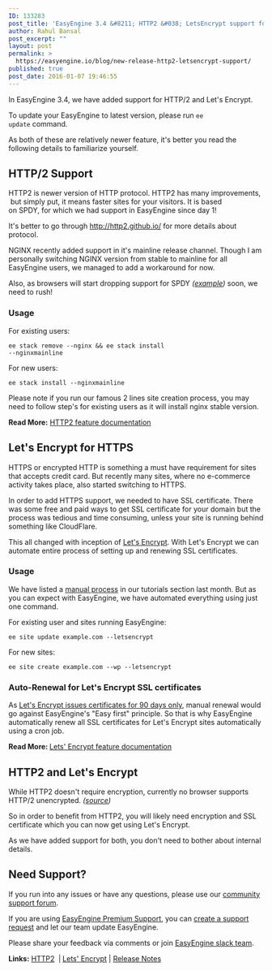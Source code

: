 ```yaml
---
ID: 133283
post_title: 'EasyEngine 3.4 &#8211; HTTP2 &#038; LetsEncrypt support for HTTPS'
author: Rahul Bansal
post_excerpt: ""
layout: post
permalink: >
  https://easyengine.io/blog/new-release-http2-letsencrypt-support/
published: true
post_date: 2016-01-07 19:46:55
---
```

In EasyEngine 3.4, we have added support for HTTP/2 and Let's Encrypt.

To update your EasyEngine to latest version, please run <code>ee update</code> command.

As both of these are relatively newer feature, it's better you read the following details to familiarize yourself.
<h2>HTTP/2 Support</h2>
HTTP2 is newer version of HTTP protocol. HTTP2 has many improvements,  but simply put, it means faster sites for your visitors. It is based on SPDY, for which we had support in EasyEngine since day 1!

It's better to go through <a href="http://http2.github.io/">http://http2.github.io/</a> for more details about protocol.

NGINX recently added support in it's mainline release channel. Though I am personally switching NGINX version from stable to mainline for all EasyEngine users, we managed to add a workaround for now.

Also, as browsers will start dropping support for SPDY<em> (<a href="http://blog.chromium.org/2015/02/hello-http2-goodbye-spdy-http-is_9.html">example</a>) </em>soon, we need to rush!
<h3>Usage</h3>
For existing users:

<code>ee stack remove --nginx &amp;&amp; ee stack install --nginxmainline</code>

For new users:

<code>ee stack install --nginxmainline</code>

Please note if you run our famous 2 lines site creation process, you may need to follow step's for existing users as it will install nginx stable version.

<strong>Read More:</strong> <a href="https://easyengine.io/docs/http2-support/">HTTP2 feature documentation</a>
<h2>Let's Encrypt for HTTPS</h2>
HTTPS or encrypted HTTP is something a must have requirement for sites that accepts credit card. But recently many sites, where no e-commerce activity takes place, also started switching to HTTPS.

In order to add HTTPS support, we needed to have SSL certificate. There was some free and paid ways to get SSL certificate for your domain but the process was tedious and time consuming, unless your site is running behind something like CloudFlare.

This all changed with inception of <a href="https://letsencrypt.org/">Let's Encrypt</a>. With Let's Encrypt we can automate entire process of setting up and renewing SSL certificates.
<h3>Usage</h3>
We have listed a <a href="https://easyengine.io/tutorials/nginx/lets-encrypt-with-easyengine/">manual process</a> in our tutorials section last month. But as you can expect with EasyEngine, we have automated everything using just one command.

For existing user and sites running EasyEngine:

<code>ee site update example.com --letsencrypt</code>

For new sites:

<code>ee site create example.com --wp --letsencrypt</code>
<h3>Auto-Renewal for Let's Encrypt SSL certificates</h3>
As <a href="https://letsencrypt.org/2015/11/09/why-90-days.html">Let's Encrypt issues certificates for 90 days only</a>, manual renewal would go against EasyEngine's "Easy first" principle. So that is why EasyEngine automatically renew all SSL certificates for Let's Encrypt sites automatically using a cron job.

<strong>Read More: </strong><a href="https://easyengine.io/docs/lets-encrypt/">Lets' Encrypt feature documentation</a>
<h2>HTTP2 and Let's Encrypt</h2>
While HTTP2 doesn't require encryption, currently no browser supports HTTP/2 unencrypted. <em>(<a href="https://http2.github.io/faq/#does-http2-require-encryption">source</a>)</em>

So in order to benefit from HTTP2, you will likely need encryption and SSL certificate which you can now get using Let's Encrypt.

As we have added support for both, you don't need to bother about internal details.
<h2>Need Support?</h2>
If you run into any issues or have any questions, please use our <a href="http://community.rtcamp.com/">community support forum</a>.

If you are using <a href="https://easyengine.io/products/easyengine-premium-support/">EasyEngine Premium Support</a>, you can <a href="https://easyengine.io/premium-support/">create a support request</a> and let our team update EasyEngine.

Please share your feedback via comments or join <a href="https://easyengine.io/slack/">EasyEngine slack team</a>.

<strong>Links:</strong> <a href="https://easyengine.io/docs/http2-support/">HTTP2</a>  |<b> </b><a href="https://easyengine.io/docs/lets-encrypt/">Lets' Encrypt</a> | <a href="https://github.com/EasyEngine/easyengine/releases/tag/v3.4.0">Release Notes</a>
